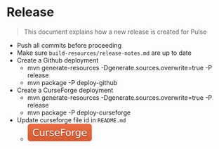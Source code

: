 # Release

> This document explains how a new release is created for Pulse

* Push all commits before proceeding
* Make sure `build-resources/release-notes.md` are up to date
* Create a Github deployment
  * mvn generate-resources -Dgenerate.sources.overwrite=true -P release
  * mvn package -P deploy-github
* Create a CurseForge deployment
  * mvn generate-resources -Dgenerate.sources.overwrite=true -P release
  * mvn package -P deploy-curseforge
* Update curseforge file id in `README.md`
  * [![](/docs/curseforge.svg)](https://curseforge.overwolf.com/?addonId=[addon-id]&fileId=[file-id])
